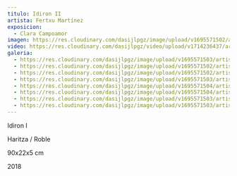 ```yaml
---
titulo: Idiron II
artista: Fertxu Martínez
exposicion:
  - Clara Campoamor
imagen: https://res.cloudinary.com/dasijlpgz/image/upload/v1695571502/artistas/Fertxu%20Mart%C3%ADnez/Idiron%20II/P1070027.jpg
video: https://res.cloudinary.com/dasijlpgz/video/upload/v1714236437/artistas/Fertxu%20Mart%C3%ADnez%20-%20Expo%20en%20Santurtxi/Idiron%20I/Sin_t%C3%ADtulo-1.mp4
galeria:
  - https://res.cloudinary.com/dasijlpgz/image/upload/v1695571503/artistas/Fertxu%20Mart%C3%ADnez/Idiron%20II/P1070029.jpg
  - https://res.cloudinary.com/dasijlpgz/image/upload/v1695571502/artistas/Fertxu%20Mart%C3%ADnez/Idiron%20II/P1070024.jpg
  - https://res.cloudinary.com/dasijlpgz/image/upload/v1695571502/artistas/Fertxu%20Mart%C3%ADnez/Idiron%20II/P1070027.jpg
  - https://res.cloudinary.com/dasijlpgz/image/upload/v1695571503/artistas/Fertxu%20Mart%C3%ADnez/Idiron%20II/P1070036.jpg
  - https://res.cloudinary.com/dasijlpgz/image/upload/v1695571504/artistas/Fertxu%20Mart%C3%ADnez/Idiron%20II/P1070035.jpg
  - https://res.cloudinary.com/dasijlpgz/image/upload/v1695571504/artistas/Fertxu%20Mart%C3%ADnez/Idiron%20II/P1070038.jpg
  - https://res.cloudinary.com/dasijlpgz/image/upload/v1695571503/artistas/Fertxu%20Mart%C3%ADnez/Idiron%20II/P1070034.jpg
  - https://res.cloudinary.com/dasijlpgz/image/upload/v1695571503/artistas/Fertxu%20Mart%C3%ADnez/Idiron%20II/P1070033.jpg
---
```


Idiron I

Haritza / R﻿oble

9﻿0x22x5 cm

2﻿018
